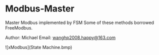 # Modbus-Master
Master Modbus implemented by FSM
Some of these methods borrowed FreeModbus.

Author: Michael
Email: wanghp2008.happy@163.com

![xModbus](State Machine.bmp)

